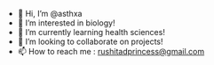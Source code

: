 - 👋 Hi, I’m @asthxa
- 👀 I’m interested in biology!
- 🌱 I’m currently learning health sciences!
- 💞️ I’m looking to collaborate on projects!
- 📫 How to reach me : rushitadprincess@gmail.com

<!---
asthxa/asthxa is a ✨ special ✨ repository because its `README.md` (this file) appears on your GitHub profile.
You can click the Preview link to take a look at your changes.
--->
